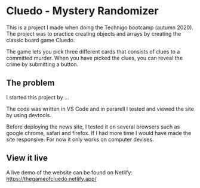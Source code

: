 # Cluedo - Mystery Randomizer

This is a project I made when doing the Technigo bootcamp (autumn 2020). The project was to practice creating objects and arrays by creating the classic board game Cluedo. 

The game lets you pick three different cards that consists of clues to a committed murder. When you have picked the clues, you can reveal the crime by submitting a button. 

## The problem

I started this project by ... 

The code was written in VS Code and in pararell I tested and viewed the site by using devtools.

Before deploying the news site, I tested it on several browsers such as google chrome, safari and firefox. If I had more time I would have made the site responsive. For now it only works on computer devises.

## View it live

A live demo of the website can be found on Netlify: https://thegameofcluedo.netlify.app/
